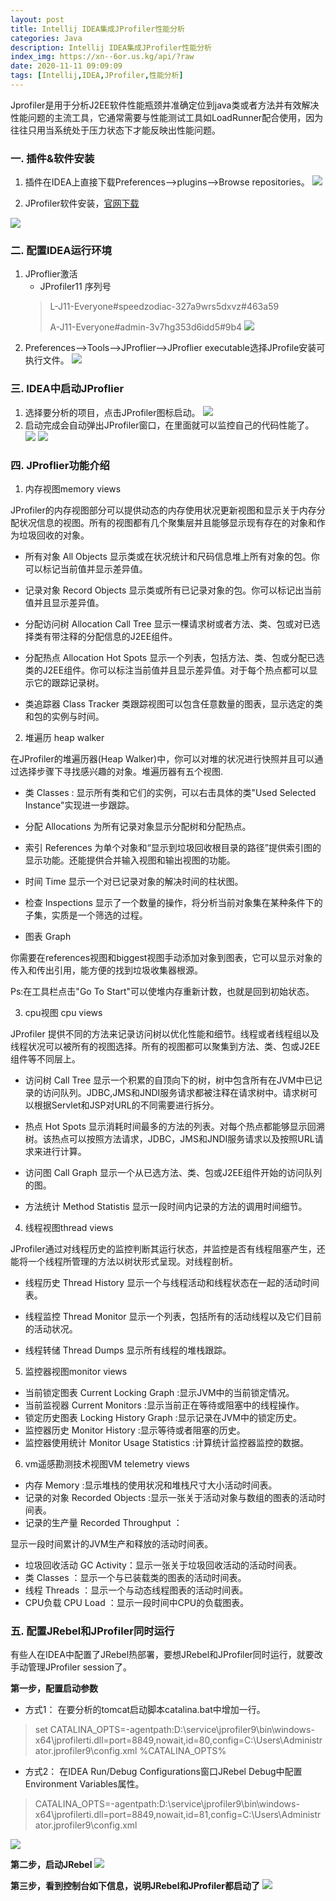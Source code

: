 ```yaml
---
layout: post
title: Intellij IDEA集成JProfiler性能分析
categories: Java
description: Intellij IDEA集成JProfiler性能分析
index_img: https://xn--6or.us.kg/api/?raw
date: 2020-11-11 09:09:09
tags: [Intellij,IDEA,JProfiler,性能分析]
---
```


Jprofiler是用于分析J2EE软件性能瓶颈并准确定位到java类或者方法并有效解决性能问题的主流工具，它通常需要与性能测试工具如LoadRunner配合使用，因为往往只用当系统处于压力状态下才能反映出性能问题。

### 一. 插件&软件安装

1. 插件在IDEA上直接下载Preferences–>plugins–>Browse repositories。
![](/images/posts/other/1604971412833.jpg)

2. JProfiler软件安装，[官网下载](https://www.ej-technologies.com/download/jprofiler/files)

![](/images/posts/other/1604971709654.jpg)

### 二. 配置IDEA运行环境
1. JProflier激活
    * JProfiler11 序列号
    > L-J11-Everyone#speedzodiac-327a9wrs5dxvz#463a59
    > 
    >A-J11-Everyone#admin-3v7hg353d6idd5#9b4
    ![](/images/posts/other/2018042515023882.png)
2. Preferences–>Tools–>JProflier–>JProflier executable选择JProfile安装可执行文件。
![](/images/posts/other/QQ20201110-093306.png)

### 三. IDEA中启动JProflier

1. 选择要分析的项目，点击JProfiler图标启动。
 ![](/images/posts/other/1604972954014.png)
2. 启动完成会自动弹出JProfiler窗口，在里面就可以监控自己的代码性能了。
![](/images/posts/other/20201110095319.png)
![](/images/posts/other/QQ20201110-095418.png)

### 四. JProflier功能介绍
1. 内存视图memory views

JProfiler的内存视图部分可以提供动态的内存使用状况更新视图和显示关于内存分配状况信息的视图。所有的视图都有几个聚集层并且能够显示现有存在的对象和作为垃圾回收的对象。

*   所有对象 All Objects 显示类或在状况统计和尺码信息堆上所有对象的包。你可以标记当前值并显示差异值。

*   记录对象 Record Objects 显示类或所有已记录对象的包。你可以标记出当前值并且显示差异值。

*   分配访问树 Allocation Call Tree 显示一棵请求树或者方法、类、包或对已选择类有带注释的分配信息的J2EE组件。

*   分配热点 Allocation Hot Spots
    显示一个列表，包括方法、类、包或分配已选类的J2EE组件。你可以标注当前值并且显示差异值。对于每个热点都可以显示它的跟踪记录树。

*   类追踪器 Class Tracker 类跟踪视图可以包含任意数量的图表，显示选定的类和包的实例与时间。

2. 堆遍历 heap walker

在JProfiler的堆遍历器(Heap Walker)中，你可以对堆的状况进行快照并且可以通过选择步骤下寻找感兴趣的对象。堆遍历器有五个视图.

*   类 Classes : 显示所有类和它们的实例，可以右击具体的类"Used Selected Instance"实现进一步跟踪。

*   分配 Allocations 为所有记录对象显示分配树和分配热点。

*   索引 References 为单个对象和“显示到垃圾回收根目录的路径”提供索引图的显示功能。还能提供合并输入视图和输出视图的功能。

*   时间 Time 显示一个对已记录对象的解决时间的柱状图。

*   检查 Inspections 显示了一个数量的操作，将分析当前对象集在某种条件下的子集，实质是一个筛选的过程。

*   图表 Graph

你需要在references视图和biggest视图手动添加对象到图表，它可以显示对象的传入和传出引用，能方便的找到垃圾收集器根源。

Ps:在工具栏点击"Go To Start"可以使堆内存重新计数，也就是回到初始状态。

3. cpu视图 cpu views

JProfiler 提供不同的方法来记录访问树以优化性能和细节。线程或者线程组以及线程状况可以被所有的视图选择。所有的视图都可以聚集到方法、类、包或J2EE组件等不同层上。

*   访问树 Call Tree
    显示一个积累的自顶向下的树，树中包含所有在JVM中已记录的访问队列。JDBC,JMS和JNDI服务请求都被注释在请求树中。请求树可以根据Servlet和JSP对URL的不同需要进行拆分。

*   热点 Hot Spots
    显示消耗时间最多的方法的列表。对每个热点都能够显示回溯树。该热点可以按照方法请求，JDBC，JMS和JNDI服务请求以及按照URL请求来进行计算。

*   访问图 Call Graph 显示一个从已选方法、类、包或J2EE组件开始的访问队列的图。

*   方法统计 Method Statistis 显示一段时间内记录的方法的调用时间细节。

4. 线程视图thread views

JProfiler通过对线程历史的监控判断其运行状态，并监控是否有线程阻塞产生，还能将一个线程所管理的方法以树状形式呈现。对线程剖析。

*   线程历史 Thread History
    显示一个与线程活动和线程状态在一起的活动时间表。

*   线程监控 Thread Monitor
    显示一个列表，包括所有的活动线程以及它们目前的活动状况。

*   线程转储 Thread Dumps
    显示所有线程的堆栈跟踪。

5. 监控器视图monitor views

*   当前锁定图表 Current Locking Graph :显示JVM中的当前锁定情况。
*   当前监视器 Current Monitors :显示当前正在等待或阻塞中的线程操作。
*   锁定历史图表 Locking History Graph :显示记录在JVM中的锁定历史。
*   监控器历史 Monitor History :显示等待或者阻塞的历史。
*   监控器使用统计 Monitor Usage Statistics :计算统计监控器监控的数据。

6. vm遥感勘测技术视图VM telemetry views

*   内存 Memory :显示堆栈的使用状况和堆栈尺寸大小活动时间表。
*   记录的对象 Recorded Objects :显示一张关于活动对象与数组的图表的活动时间表。
*   记录的生产量 Recorded Throughput ：

显示一段时间累计的JVM生产和释放的活动时间表。

*   垃圾回收活动 GC Activity：显示一张关于垃圾回收活动的活动时间表。
*   类 Classes ：显示一个与已装载类的图表的活动时间表。
*   线程 Threads ：显示一个与动态线程图表的活动时间表。
*   CPU负载 CPU Load ：显示一段时间中CPU的负载图表。


### 五. 配置JRebel和JProfiler同时运行
有些人在IDEA中配置了JRebel热部署，要想JRebel和JProfiler同时运行，就要改手动管理JProfiler session了。

**第一步，配置启动参数**
- 方式1：
在要分析的tomcat启动脚本catalina.bat中增加一行。
> set CATALINA_OPTS=-agentpath:D:\service\jprofiler9\bin\windows-x64\jprofilerti.dll=port=8849,nowait,id=80,config=C:\Users\Administrator\.jprofiler9\config.xml %CATALINA_OPTS%
- 方式2：
在IDEA Run/Debug Configurations窗口JRebel Debug中配置Environment Variables属性。
> CATALINA_OPTS=-agentpath:D:\service\jprofiler9\bin\windows-x64\jprofilerti.dll\=port\=8849,nowait,id\=81,config\=C:\Users\Administrator\.jprofiler9\config.xml

![](/images/posts/other/20201110095319.png)

**第二步，启动JRebel**
![](/images/posts/other/QQ20201110-095418.png)

**第三步，看到控制台如下信息，说明JRebel和JProfiler都启动了**
![](/images/posts/other/QQ20201110-095418.png)